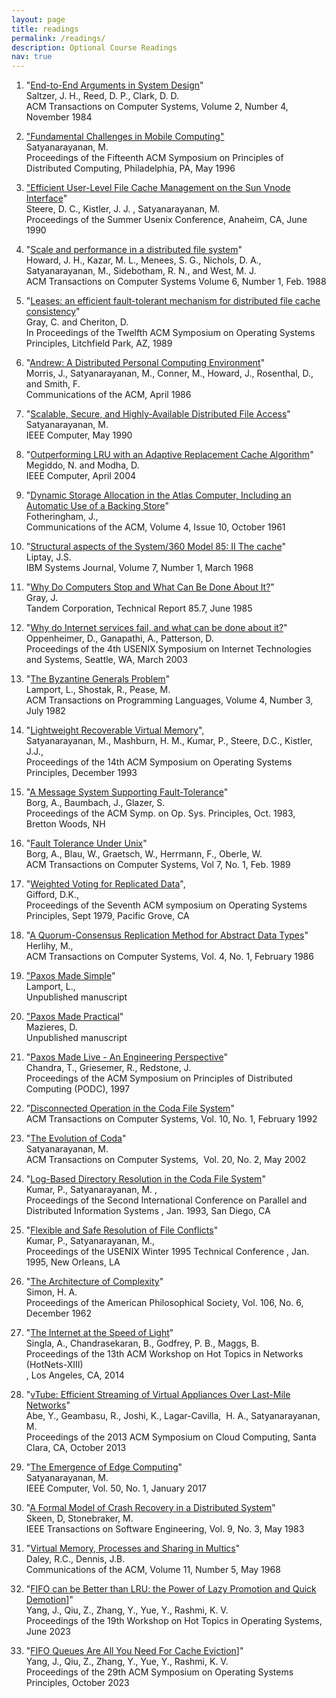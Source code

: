 ```yaml
---
layout: page
title: readings
permalink: /readings/
description: Optional Course Readings
nav: true
---
```


1. "[End-to-End Arguments in System Design](../assets/READINGS/saltzer1984.pdf)"<br>
Saltzer, J. H., Reed, D. P., Clark, D. D.<br>
ACM Transactions on Computer Systems, Volume 2, Number 4, November 1984<br>

2. ["Fundamental Challenges in Mobile Computing"](../assets/READINGS/satya-podc-challenges-1996.pdf)<br>
Satyanarayanan, M.<br>
Proceedings of the Fifteenth ACM Symposium on Principles of Distributed Computing, Philadelphia, PA, May 1996<br>

3. ["Efficient User-Level File Cache Management on the Sun Vnode Interface](../assets/READINGS/steere-usenix1990.pdf)"<br>
Steere, D. C., Kistler, J. J. , Satyanarayanan, M.<br>
Proceedings of the Summer Usenix Conference, Anaheim, CA, June 1990<br>

4. "[Scale and performance in a distributed file system](../assets/READINGS/howard1988-tocs.pdf)"<br>
Howard, J. H., Kazar, M. L., Menees, S. G., Nichols, D. A., Satyanarayanan, M., Sidebotham, R. N., and West, M. J.<br>
ACM Transactions on Computer Systems Volume 6, Number 1, Feb. 1988<br>

5. "[Leases: an efficient fault-tolerant mechanism for distributed file cache consistency](../assets/READINGS/gray1989.pdf)"<br>
Gray, C. and Cheriton, D.<br>
In Proceedings of the Twelfth ACM Symposium on Operating Systems Principles, Litchfield Park, AZ, 1989<br>

6. "[Andrew: A Distributed Personal Computing Environment](../assets/READINGS/morris-cacm-andrew-1986.pdf)"<br>
Morris, J., Satyanarayanan, M., Conner, M., Howard, J., Rosenthal, D., and Smith, F.<br>
Communications of the ACM, April 1986<br>

7. "[Scalable, Secure, and Highly-Available Distributed File Access](../assets/READINGS/satya-ieee-computer-scalable-1990.pdf)"<br>
Satyanarayanan, M.<br>
IEEE Computer, May 1990<br>

8. "[Outperforming LRU with an Adaptive Replacement Cache Algorithm](../assets/READINGS/megiddo-computer2004.pdf)"<br>
Megiddo, N. and Modha, D.<br>
IEEE Computer, April 2004<br>

9. "[Dynamic Storage Allocation in the Atlas Computer, Including an Automatic Use of a Backing Store](../assets/READINGS/fotheringham1961.pdf)"<br>
Fotheringham, J.,<br>
Communications of the ACM, Volume 4, Issue 10, October 1961<br>

10. "[Structural aspects of the System/360 Model 85: II The cache](../assets/READINGS/liptay1968.pdf)"<br>
Liptay, J.S.<br>
IBM Systems Journal, Volume 7, Number 1, March 1968<br>

11. "[Why Do Computers Stop and What Can Be Done About It?](../assets/READINGS/gray1985.pdf)"<br>
Gray, J.<br>
Tandem Corporation, Technical Report 85.7, June 1985<br>

12. "[Why do Internet services fail, and what can be done about it?](../assets/READINGS/oppenheimer2003.pdf)"<br>
Oppenheimer, D., Ganapathi, A., Patterson, D.<br>
Proceedings of the 4th USENIX Symposium on Internet Technologies and Systems, Seattle, WA, March 2003<br>

13. "[The Byzantine Generals Problem](../assets/READINGS/lamport1982.pdf)"<br>
Lamport, L., Shostak, R., Pease, M.<br>
ACM Transactions on Programming Languages, Volume 4, Number 3, July 1982<br>

14. "[Lightweight Recoverable Virtual Memory](../assets/READINGS/satya-sosp14-rvm-1993.pdf)",<br>
Satyanarayanan, M., Mashburn, H. M., Kumar, P., Steere, D.C., Kistler, J.J.,<br>
Proceedings of the 14th ACM Symposium on Operating Systems Principles, December 1993<br>

15. "[A Message System Supporting Fault-Tolerance](../assets/READINGS/borg-1983.pdf)"<br>
Borg, A., Baumbach, J., Glazer, S.<br>
Proceedings of the ACM Symp. on Op. Sys. Principles, Oct. 1983, Bretton Woods, NH<br>

16. "[Fault Tolerance Under Unix](../assets/READINGS/borg-1989.pdf)"<br>
Borg, A., Blau, W., Graetsch, W., Herrmann, F., Oberle, W.<br>
ACM Transactions on Computer Systems, Vol 7, No. 1, Feb. 1989<br>

17. "[Weighted Voting for Replicated Data](../assets/READINGS/gifford79.pdf)",<br>
Gifford, D.K.,<br>
Proceedings of the Seventh ACM symposium on Operating Systems Principles, Sept 1979, Pacific Grove, CA<br>


18. "[A Quorum-Consensus Replication Method for Abstract Data Types](../assets/READINGS/herlihy1986.pdf)"<br>
Herlihy, M.,<br>
ACM Transactions on Computer Systems, Vol. 4, No. 1, February 1986<br>

19. ["Paxos Made Simple](../assets/READINGS/paxos-made-simple.pdf)"<br>
Lamport, L.,<br>
Unpublished manuscript<br>

20. ["Paxos Made Practical](../assets/READINGS/paxos-made-practical.pdf)"<br>
Mazieres, D.<br>
Unpublished manuscript<br>

21. "[Paxos Made Live - An Engineering Perspective](../assets/READINGS/paxos-made-live.pdf)"<br>
Chandra, T., Griesemer, R., Redstone, J.<br>
Proceedings of the ACM Symposium on Principles of Distributed Computing (PODC), 1997<br>

22. "[Disconnected Operation in the Coda File System](../assets/READINGS/kistler-tocs-coda-1992.pdf)"<br>
ACM Transactions on Computer Systems, Vol. 10, No. 1, February 1992<br>

23. "[The Evolution of Coda](../assets/READINGS/satya-tocs-codaevol-2002.pdf)"<br>
Satyanarayanan, M.<br>
ACM Transactions on Computer Systems,  Vol. 20, No. 2, May 2002<br>

24. "[Log-Based Directory Resolution in the Coda File System](../assets/READINGS/kumar1993.pdf)"<br>
Kumar, P., Satyanarayanan, M. ,<br>
Proceedings of the Second International Conference on Parallel and Distributed Information Systems , Jan. 1993, San Diego, CA<br>

25. "[Flexible and Safe Resolution of File Conflicts](../assets/READINGS/kumar1995.pdf)"<br>
Kumar, P., Satyanarayanan, M.,<br>
Proceedings of the USENIX Winter 1995 Technical Conference , Jan. 1995, New Orleans, LA<br>

26. "[The Architecture of Complexity](../assets/READINGS/simon-architecture-of-complexity-1962.pdf)"<br>
Simon, H. A.<br>
Proceedings of the American Philosophical Society, Vol. 106, No. 6, December 1962<br>

27. "[The Internet at the Speed of Light](../assets/READINGS/singla2014.pdf)"<br>
Singla, A., Chandrasekaran, B., Godfrey, P. B., Maggs, B.<br>
Proceedings of the 13th ACM Workshop on Hot Topics in Networks (HotNets-XIII)<br>, Los Angeles, CA, 2014<br>

28. "[vTube: Efficient Streaming of Virtual Appliances Over Last-Mile Networks](../assets/READINGS/abe-vtube-socc2013.pdf)"<br>
Abe, Y., Geambasu, R., Joshi, K., Lagar-Cavilla,  H. A., Satyanarayanan, M.<br>
Proceedings of the 2013 ACM Symposium on Cloud Computing, Santa Clara, CA, October 2013<br>

29. "[The Emergence of Edge Computing](../assets/READINGS/satya-edge2016.pdf)"<br>
Satyanarayanan, M.<br>
IEEE Computer, Vol. 50, No. 1, January 2017<br>

30. "[A Formal Model of Crash Recovery in a Distributed System](../assets/READINGS/skeen1983.pdf)"<br>
Skeen, D, Stonebraker, M.<br>
IEEE Transactions on Software Engineering, Vol. 9, No. 3, May 1983<br>

31. "[Virtual Memory, Processes and Sharing in Multics](../assets/READINGS/daley1968.pdf)"<br>
Daley, R.C., Dennis, J.B.<br>
Communications of the ACM, Volume 11, Number 5, May 1968<br>

32. "[FIFO can be Better than LRU: the Power of Lazy Promotion and Quick Demotion](../assets/READINGS/yang2023a.pdf)]"<br>
Yang, J., Qiu, Z., Zhang, Y., Yue, Y.,  Rashmi, K. V.<br>
Proceedings of the 19th Workshop on Hot Topics in Operating Systems, June 2023<br>

33. "[FIFO Queues Are All You Need For Cache Eviction](../assets/READINGS/yang2023b.pdf)]"<br>
Yang, J., Qiu, Z., Zhang, Y., Yue, Y.,  Rashmi, K. V.<br>
Proceedings of the 29th ACM Symposium on Operating Systems Principles, October 2023

